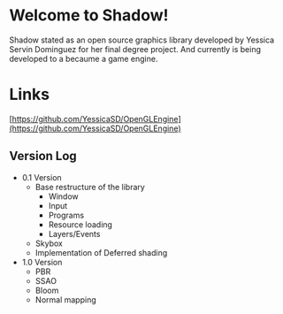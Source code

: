 # Welcome to Shadow!
Shadow stated as an open source graphics library developed by Yessica Servin Dominguez for her final degree project. And currently is being developed to a becaume a game engine.

# Links

[https://github.com/YessicaSD/OpenGLEngine](https://github.com/YessicaSD/OpenGLEngine)

## Version Log

-   0.1 Version
    -   Base restructure of the library
        -   Window
        -   Input
        -   Programs
        -   Resource loading
        -   Layers/Events
    -   Skybox
    -   Implementation of Deferred shading
-   1.0 Version
    -   PBR
    -   SSAO
    -   Bloom
    -   Normal mapping